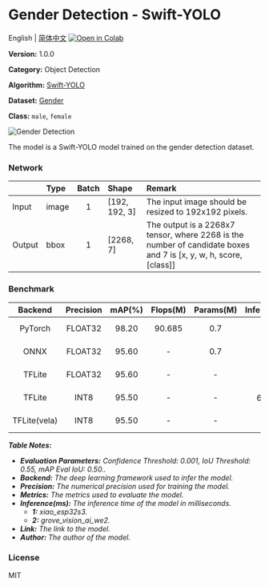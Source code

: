 # Gender Detection - Swift-YOLO

English | [简体中文](../zh_CN/Gender_Detection_Swift-YOLO_192.md) [![Open in Colab](https://colab.research.google.com/assets/colab-badge.svg)](https://colab.research.google.com/github/seeed-studio/sscma-model-zoo/blob/main/notebooks/en/Gender_Detection_Swift-YOLO_192.ipynb)

**Version:** 1.0.0

**Category:** Object Detection

**Algorithm:** [Swift-YOLO](https://github.com/Seeed-Studio/ModelAssistant/blob/main/configs/yolov5/swift_yolo_1xb16_300e_coco.py)

**Dataset:** [Gender](https://universe.roboflow.com/aaa-61999/gender-ymxim/dataset/6)

**Class:** `male`, `female`

![Gender Detection](https://files.seeedstudio.com/sscma/static/gender_cls.png)

The model is a Swift-YOLO model trained on the gender detection dataset.

### Network 

|        | Type   |  Batch  | Shape         | Remark                                                                                                           |
|:-------|:-------|:-------:|:--------------|:-----------------------------------------------------------------------------------------------------------------|
| Input  | image  |    1    | [192, 192, 3] | The input image should be resized to 192x192 pixels.                                                             |
| Output | bbox   |    1    | [2268, 7]     | The output is a 2268x7 tensor, where 2268 is the number of candidate boxes and 7 is [x, y, w, h, score, [class]] |
### Benchmark

|   Backend    |  Precision  |  mAP(%)  |  Flops(M)  |  Params(M)  |    Inference(ms)    |                                                 Download                                                 |    Author    |
|:------------:|:-----------:|:--------:|:----------:|:-----------:|:-------------------:|:--------------------------------------------------------------------------------------------------------:|:------------:|
|   PyTorch    |   FLOAT32   |  98.20   |   90.685   |     0.7     |          -          |       [Link](https://files.seeedstudio.com/sscma/model_zoo/detection/gender/gender_detection.pth)        | Seeed Studio |
|     ONNX     |   FLOAT32   |  95.60   |     -      |     0.7     |          -          |   [Link](https://files.seeedstudio.com/sscma/model_zoo/detection/gender/gender_detection_float32.onnx)   | Seeed Studio |
|    TFLite    |   FLOAT32   |  95.60   |     -      |      -      |          -          |  [Link](https://files.seeedstudio.com/sscma/model_zoo/detection/gender/gender_detection_float32.tflite)  | Seeed Studio |
|    TFLite    |    INT8     |  95.50   |     -      |      -      | 631.0<sup>(1)</sup> |   [Link](https://files.seeedstudio.com/sscma/model_zoo/detection/gender/gender_detection_int8.tflite)    | Seeed Studio |
| TFLite(vela) |    INT8     |  95.50   |     -      |      -      |  45<sup>(2)</sup>   | [Link](https://files.seeedstudio.com/sscma/model_zoo/detection/gender/gender_detection_int8_vela.tflite) | Seeed Studio |

***Table Notes:***

- ***Evaluation Parameters:**  Confidence Threshold: 0.001, IoU Threshold: 0.55, mAP Eval IoU: 0.50..*
- ***Backend:** The deep learning framework used to infer the model.*
- ***Precision:** The numerical precision used for training the model.*
- ***Metrics:** The metrics used to evaluate the model.*
- ***Inference(ms):** The inference time of the model in milliseconds.*
  - ***1:** xiao_esp32s3.*
  - ***2:** grove_vision_ai_we2.*
- ***Link:** The link to the model.*
- ***Author:** The author of the model.*

### License

MIT

